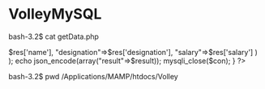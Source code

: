 # VolleyMySQL

bash-3.2$ cat getData.php 
<?php 
 
 if($_SERVER['REQUEST_METHOD']=='GET'){
 
 $id  = $_GET['id'];
 
 require_once('dbConnect.php');
 
 $sql = "SELECT * FROM employee WHERE id='".$id."'";
 
 $r = mysqli_query($con,$sql);
 
 $res = mysqli_fetch_array($r);
 
 $result = array();
 
 array_push($result,array(
 "name"=>$res['name'],
 "designation"=>$res['designation'],
 "salary"=>$res['salary']
 )
 );
 
 echo json_encode(array("result"=>$result));
 
 mysqli_close($con);
 
 }
?>
bash-3.2$ pwd
/Applications/MAMP/htdocs/Volley

